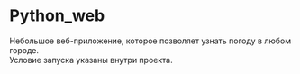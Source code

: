 # Python_web  
Небольшое веб-приложение, которое позволяет узнать погоду в любом городе.  
Условие запуска указаны внутри проекта.
